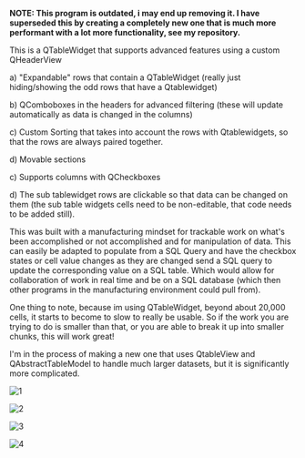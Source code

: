 <b> NOTE: This program is outdated, i may end up removing it.  I have superseded this by creating a completely new one that is much more performant with a lot more functionality, see my repository.</b>


This is a QTableWidget that supports advanced features using a custom QHeaderView

a)   "Expandable" rows that contain a QTableWidget      (really just hiding/showing the odd rows that have a Qtablewidget)

b)   QComboboxes in the headers for advanced filtering   (these will update automatically as data is changed in the columns)

c)   Custom Sorting that takes into account the rows with Qtablewidgets, so that the rows are always paired together.

d)   Movable sections

c)   Supports columns with QCheckboxes

d)   The sub tablewidget rows are clickable so that data can be changed on them  (the sub table widgets cells need to be non-editable, that code needs to be added still).


This was built with a manufacturing mindset for trackable work on what's been accomplished or not accomplished and for manipulation of data.   This can easily be adapted to populate from a SQL Query and have the checkbox states or cell value changes as they are changed send a SQL query to update the corresponding value on a SQL table.
Which would allow for collaboration of work in real time and be on a SQL database (which then other programs in the manufacturing environment could pull from).



 One thing to note, because im using QTableWidget, beyond about 20,000 cells, it starts to become to slow to really be usable.   So if the work you are trying to do is smaller than that, or you are able to break it up into smaller chunks, this will work great!

I'm in the process of making a new one that uses QtableView and QAbstractTableModel to handle much larger datasets, but it is significantly more complicated.





![1](https://github.com/jxfuller1/QTableWidget-with-Filters-/assets/123666150/f1f21acd-2325-4cc4-904a-11242df400ed)


![2](https://github.com/jxfuller1/QTableWidget-with-Filters-/assets/123666150/36d266c2-d8c5-45d6-89d9-18bdf051e427)


![3](https://github.com/jxfuller1/QTableWidget-with-Filters-/assets/123666150/6e27227a-ec54-4cf1-804b-e0387a61351a)


![4](https://github.com/jxfuller1/QTableWidget-with-Filters-/assets/123666150/da18798b-90b0-4ea8-9374-0ef1c47aeba0)
